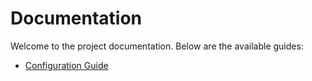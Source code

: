 # Documentation

Welcome to the project documentation. Below are the available guides:

- [Configuration Guide](configuration.md)
